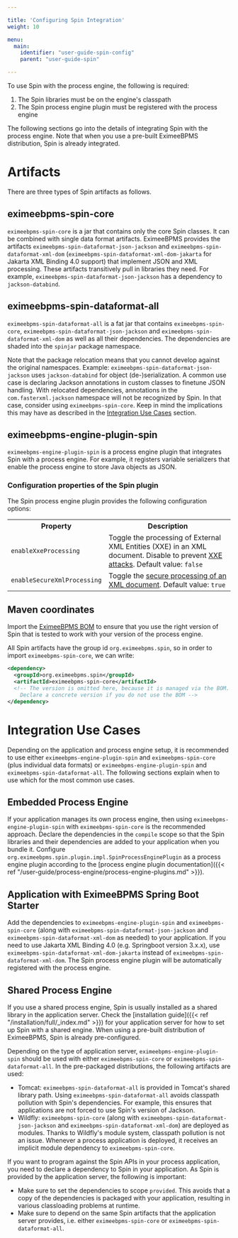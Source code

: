 ```yaml
---

title: 'Configuring Spin Integration'
weight: 10

menu:
  main:
    identifier: "user-guide-spin-config"
    parent: "user-guide-spin"

---
```


To use Spin with the process engine, the following is required:

1. The Spin libraries must be on the engine's classpath
1. The Spin process engine plugin must be registered with the process engine

The following sections go into the details of integrating Spin with the process engine. Note that when you use a pre-built EximeeBPMS distribution, Spin is already integrated.

# Artifacts

There are three types of Spin artifacts as follows.

## eximeebpms-spin-core

`eximeebpms-spin-core` is a jar that contains only the core Spin classes. It can be combined with single data format artifacts. EximeeBPMS provides the artifacts `eximeebpms-spin-dataformat-json-jackson` and `eximeebpms-spin-dataformat-xml-dom` (`eximeebpms-spin-dataformat-xml-dom-jakarta` for Jakarta XML Binding 4.0 support) that implement JSON and XML processing. These artifacts transitively pull in libraries they need. For example, `eximeebpms-spin-dataformat-json-jackson` has a dependency to `jackson-databind`.

## eximeebpms-spin-dataformat-all

`eximeebpms-spin-dataformat-all` is a fat jar that contains `eximeebpms-spin-core`, `eximeebpms-spin-dataformat-json-jackson` and `eximeebpms-spin-dataformat-xml-dom` as well as all their dependencies. The dependencies are shaded into the `spinjar` package namespace.

Note that the package relocation means that you cannot develop against the original namespaces. Example: `eximeebpms-spin-dataformat-json-jackson` uses `jackson-databind` for object (de-)serialization. A common use case is declaring Jackson annotations in custom classes to finetune JSON handling. With relocated dependencies, annotations in the `com.fasterxml.jackson` namespace will not be recognized by Spin. In that case, consider using `eximeebpms-spin-core`. Keep in mind the implications this may have as described in the [Integration Use Cases](#integration-use-cases) section.

## eximeebpms-engine-plugin-spin

`eximeebpms-engine-plugin-spin` is a process engine plugin that integrates Spin with a process engine. For example, it 
registers variable serializers that enable the process engine to store Java objects as JSON.

### Configuration properties of the Spin plugin

The Spin process engine plugin provides the following configuration options:

<table class="table table-striped">
  <tr>
    <th>Property</th>
    <th>Description</th>
  </tr>
  <tr>
    <td><code>enableXxeProcessing</code></td>
    <td>Toggle the processing of External XML Entities (XXE) in an XML document. Disable to prevent 
        <a href="https://en.wikipedia.org/wiki/XML_external_entity_attack">XXE attacks</a>. Default value: 
        <code>false</code>
    </td>
  </tr>
  <tr>
    <td><code>enableSecureXmlProcessing</code></td>
    <td>Toggle the <a href="https://docs.oracle.com/en/java/javase/13/security/java-api-xml-processing-jaxp-security-guide.html">secure processing of an XML document</a>. 
        Default value: <code>true</code>
    </td>
  </tr>
</table>

## Maven coordinates

Import the [EximeeBPMS BOM](/get-started/apache-maven/) to ensure that you use the right version of Spin that is tested to work with your version of the process engine.

All Spin artifacts have the group id `org.eximeebpms.spin`, so in order to import `eximeebpms-spin-core`, we can write:

```xml
<dependency>
  <groupId>org.eximeebpms.spin</groupId>
  <artifactId>eximeebpms-spin-core</artifactId>
  <!-- The version is omitted here, because it is managed via the BOM.
    Declare a concrete version if you do not use the BOM -->
</dependency>
```

# Integration Use Cases

Depending on the application and process engine setup, it is recommended to use either `eximeebpms-engine-plugin-spin` and `eximeebpms-spin-core` (plus individual data formats) or `eximeebpms-engine-plugin-spin` and `eximeebpms-spin-dataformat-all`. The following sections explain when to use which for the most common use cases.

## Embedded Process Engine

If your application manages its own process engine, then using `eximeebpms-engine-plugin-spin` with `eximeebpms-spin-core` is the recommended approach. Declare the dependencies in the `compile` scope so that the Spin libraries and their dependencies are added to your application when you bundle it. Configure `org.eximeebpms.spin.plugin.impl.SpinProcessEnginePlugin` as a process engine plugin according to the [process engine plugin documentation]({{< ref "/user-guide/process-engine/process-engine-plugins.md" >}}).

## Application with EximeeBPMS Spring Boot Starter

Add the dependencies to `eximeebpms-engine-plugin-spin` and `eximeebpms-spin-core` (along with `eximeebpms-spin-dataformat-json-jackson` and `eximeebpms-spin-dataformat-xml-dom` as needed) to your application. If you need to use Jakarta XML Binding 4.0 (e.g. Springboot version 3.x.x), use `eximeebpms-spin-dataformat-xml-dom-jakarta` instead of `eximeebpms-spin-dataformat-xml-dom`.
The Spin process engine plugin will be automatically registered with the process engine.

## Shared Process Engine

If you use a shared process engine, Spin is usually installed as a shared library in the application server. Check the [installation guide]({{< ref "/installation/full/_index.md" >}}) for your application server for how to set up Spin with a shared engine. When using a pre-built distribution of EximeeBPMS, Spin is already pre-configured.

Depending on the type of application server, `eximeebpms-engine-plugin-spin` should be used with either `eximeebpms-spin-core` or `eximeebpms-spin-dataformat-all`. In the pre-packaged distributions, the following artifacts are used:

* Tomcat: `eximeebpms-spin-dataformat-all` is provided in Tomcat's shared library path. Using `eximeebpms-spin-dataformat-all` avoids classpath pollution with Spin's dependencies. For example, this ensures that applications are not forced to use Spin's version of Jackson.
* Wildfly: `eximeebpms-spin-core` (along with `eximeebpms-spin-dataformat-json-jackson` and `eximeebpms-spin-dataformat-xml-dom`) are deployed as modules. Thanks to Wildfly's module system, classpath pollution is not an issue. Whenever a process application is deployed, it receives an implicit module dependency to `eximeebpms-spin-core`.

If you want to program against the Spin APIs in your process application, you need to declare a dependency to Spin in your application. As Spin is provided by the application server, the following is important:

* Make sure to set the dependencies to scope `provided`. This avoids that a copy of the dependencies is packaged with your application, resulting in various classloading problems at runtime.
* Make sure to depend on the same Spin artifacts that the application server provides, i.e. either `eximeebpms-spin-core` or `eximeebpms-spin-dataformat-all`.
